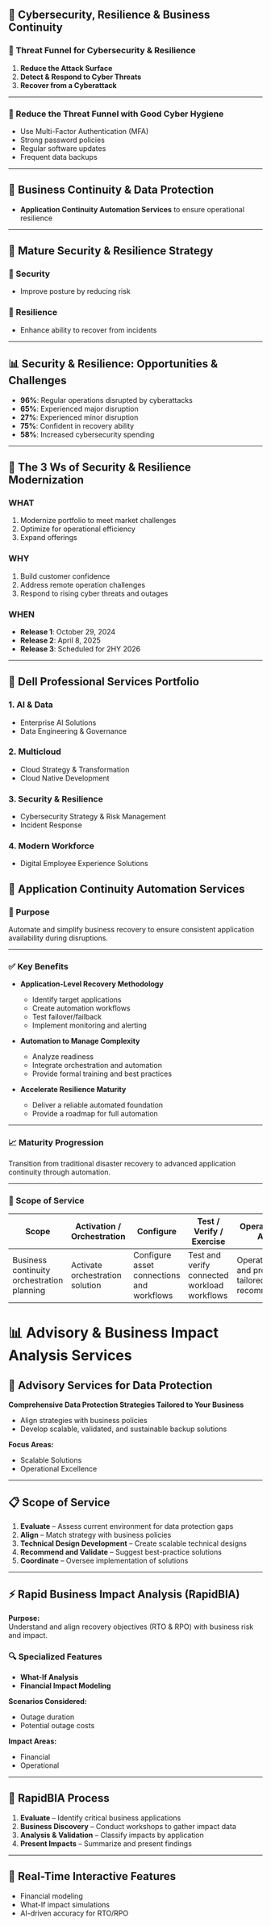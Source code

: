 
## 🔐 Cybersecurity, Resilience & Business Continuity

### 🧭 Threat Funnel for Cybersecurity & Resilience
1. **Reduce the Attack Surface**
2. **Detect & Respond to Cyber Threats**
3. **Recover from a Cyberattack**

---

### 🧼 Reduce the Threat Funnel with Good Cyber Hygiene
- Use Multi-Factor Authentication (MFA)
- Strong password policies
- Regular software updates
- Frequent data backups
---

## 🔄 Business Continuity & Data Protection
- **Application Continuity Automation Services** to ensure operational resilience

---

## 🧱 Mature Security & Resilience Strategy

### 🔐 Security
- Improve posture by reducing risk

### 🔄 Resilience
- Enhance ability to recover from incidents

---

## 📊 Security & Resilience: Opportunities & Challenges
- **96%**: Regular operations disrupted by cyberattacks
- **65%**: Experienced major disruption
- **27%**: Experienced minor disruption
- **75%**: Confident in recovery ability
- **58%**: Increased cybersecurity spending
---

## 🧭 The 3 Ws of Security & Resilience Modernization

### **WHAT**
1. Modernize portfolio to meet market challenges
2. Optimize for operational efficiency
3. Expand offerings

### **WHY**
1. Build customer confidence
2. Address remote operation challenges
3. Respond to rising cyber threats and outages

### **WHEN**
- **Release 1**: October 29, 2024
- **Release 2**: April 8, 2025
- **Release 3**: Scheduled for 2HY 2026

---

## 🧰 Dell Professional Services Portfolio
### 1. AI & Data
- Enterprise AI Solutions
- Data Engineering & Governance

### 2. Multicloud
- Cloud Strategy & Transformation
- Cloud Native Development

### 3. Security & Resilience
- Cybersecurity Strategy & Risk Management
- Incident Response

### 4. Modern Workforce
- Digital Employee Experience Solutions


## 🔄 Application Continuity Automation Services

### 🎯 Purpose
Automate and simplify business recovery to ensure consistent application availability during disruptions.

---

### ✅ Key Benefits

- **Application-Level Recovery Methodology**
  - Identify target applications
  - Create automation workflows
  - Test failover/failback
  - Implement monitoring and alerting

- **Automation to Manage Complexity**
  - Analyze readiness
  - Integrate orchestration and automation
  - Provide formal training and best practices

- **Accelerate Resilience Maturity**
  - Deliver a reliable automated foundation
  - Provide a roadmap for full automation

---

### 📈 Maturity Progression
Transition from traditional disaster recovery to advanced application continuity through automation.

---

### 🧰 Scope of Service
| Scope | Activation / Orchestration | Configure | Test / Verify / Exercise | Operationalize / Advise |
|-------|-----------------------------|-----------|--------------------------|-------------------------|
| Business continuity orchestration planning | Activate orchestration solution | Configure asset connections and workflows | Test and verify connected workload workflows | Operationalize and provide tailored roadmap recommendations |

# 📊 Advisory & Business Impact Analysis Services

## 🔐 Advisory Services for Data Protection

**Comprehensive Data Protection Strategies Tailored to Your Business**
- Align strategies with business policies
- Develop scalable, validated, and sustainable backup solutions

**Focus Areas:**
- Scalable Solutions  
- Operational Excellence

---

## 📋 Scope of Service

1. **Evaluate** – Assess current environment for data protection gaps  
2. **Align** – Match strategy with business policies  
3. **Technical Design Development** – Create scalable technical designs  
4. **Recommend and Validate** – Suggest best-practice solutions  
5. **Coordinate** – Oversee implementation of solutions

---

## ⚡ Rapid Business Impact Analysis (RapidBIA)

**Purpose:**  
Understand and align recovery objectives (RTO & RPO) with business risk and impact.

### 🔍 Specialized Features
- **What-If Analysis**  
- **Financial Impact Modeling**

**Scenarios Considered:**
- Outage duration  
- Potential outage costs

**Impact Areas:**
- Financial  
- Operational

---

## 🧠 RapidBIA Process

1. **Evaluate** – Identify critical business applications  
2. **Business Discovery** – Conduct workshops to gather impact data  
3. **Analysis & Validation** – Classify impacts by application  
4. **Present Impacts** – Summarize and present findings

---

## 🧮 Real-Time Interactive Features

- Financial modeling  
- What-If impact simulations  
- AI-driven accuracy for RTO/RPO
